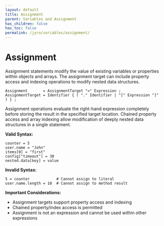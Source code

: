 ```yaml
---
layout: default
title: Assignment
parent: Variables and Assignment
has_children: false
has_toc: false
permalink: /jyro/variables/assignment/
---
```


# Assignment

Assignment statements modify the value of existing variables or properties within objects and arrays. The assignment target can include property access and indexing operations to modify nested data structures.

```
Assignment       = AssignmentTarget "=" Expression ;
AssignmentTarget = Identifier { ( "." Identifier | "[" Expression "]" ) } ;
```

Assignment operations evaluate the right-hand expression completely before storing the result in the specified target location. Chained property access and array indexing allow modification of deeply nested data structures in a single statement.

**Valid Syntax:**
```jyro
counter = 5
user.name = "John"
items[0] = "first"
config["timeout"] = 30
nested.data[key] = value
```

**Invalid Syntax:**
```jyro
5 = counter            # Cannot assign to literal
user.name.length = 10  # Cannot assign to method result
```

**Important Considerations:**
- Assignment targets support property access and indexing
- Chained property/index access is permitted
- Assignment is not an expression and cannot be used within other expressions
